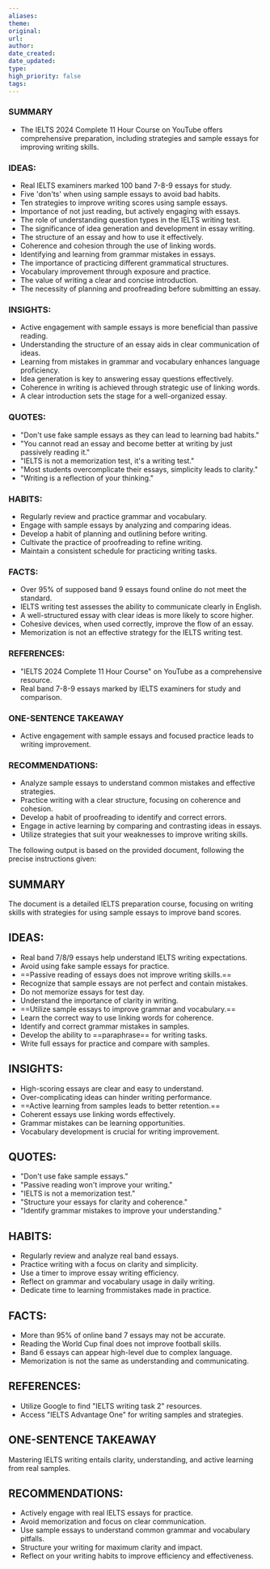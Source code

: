 ```yaml
---
aliases: 
theme: 
original: 
url: 
author: 
date_created: 
date_updated: 
type: 
high_priority: false
tags:
---
```

### SUMMARY
- The IELTS 2024 Complete 11 Hour Course on YouTube offers comprehensive preparation, including strategies and sample essays for improving writing skills.

### IDEAS:
- Real IELTS examiners marked 100 band 7-8-9 essays for study.
- Five 'don'ts' when using sample essays to avoid bad habits.
- Ten strategies to improve writing scores using sample essays.
- Importance of not just reading, but actively engaging with essays.
- The role of understanding question types in the IELTS writing test.
- The significance of idea generation and development in essay writing.
- The structure of an essay and how to use it effectively.
- Coherence and cohesion through the use of linking words.
- Identifying and learning from grammar mistakes in essays.
- The importance of practicing different grammatical structures.
- Vocabulary improvement through exposure and practice.
- The value of writing a clear and concise introduction.
- The necessity of planning and proofreading before submitting an essay.

### INSIGHTS:
- Active engagement with sample essays is more beneficial than passive reading.
- Understanding the structure of an essay aids in clear communication of ideas.
- Learning from mistakes in grammar and vocabulary enhances language proficiency.
- Idea generation is key to answering essay questions effectively.
- Coherence in writing is achieved through strategic use of linking words.
- A clear introduction sets the stage for a well-organized essay.

### QUOTES:
- "Don't use fake sample essays as they can lead to learning bad habits."
- "You cannot read an essay and become better at writing by just passively reading it."
- "IELTS is not a memorization test, it's a writing test."
- "Most students overcomplicate their essays, simplicity leads to clarity."
- "Writing is a reflection of your thinking."

### HABITS:
- Regularly review and practice grammar and vocabulary.
- Engage with sample essays by analyzing and comparing ideas.
- Develop a habit of planning and outlining before writing.
- Cultivate the practice of proofreading to refine writing.
- Maintain a consistent schedule for practicing writing tasks.

### FACTS:
- Over 95% of supposed band 9 essays found online do not meet the standard.
- IELTS writing test assesses the ability to communicate clearly in English.
- A well-structured essay with clear ideas is more likely to score higher.
- Cohesive devices, when used correctly, improve the flow of an essay.
- Memorization is not an effective strategy for the IELTS writing test.

### REFERENCES:
- "IELTS 2024 Complete 11 Hour Course" on YouTube as a comprehensive resource.
- Real band 7-8-9 essays marked by IELTS examiners for study and comparison.

### ONE-SENTENCE TAKEAWAY
- Active engagement with sample essays and focused practice leads to writing improvement.

### RECOMMENDATIONS:
- Analyze sample essays to understand common mistakes and effective strategies.
- Practice writing with a clear structure, focusing on coherence and cohesion.
- Develop a habit of proofreading to identify and correct errors.
- Engage in active learning by comparing and contrasting ideas in essays.
- Utilize strategies that suit your weaknesses to improve writing skills.



The following output is based on the provided document, following the precise instructions given:

## SUMMARY
The document is a detailed IELTS preparation course, focusing on writing skills with strategies for using sample essays to improve band scores.

## IDEAS:
- Real band 7/8/9 essays help understand IELTS writing expectations.
- Avoid using fake sample essays for practice.
- ==Passive reading of essays does not improve writing skills.==
- Recognize that sample essays are not perfect and contain mistakes.
- Do not memorize essays for test day.
- Understand the importance of clarity in writing.
- ==Utilize sample essays to improve grammar and vocabulary.==
- Learn the correct way to use linking words for coherence.
- Identify and correct grammar mistakes in samples.
- Develop the ability to ==paraphrase== for writing tasks.
- Write full essays for practice and compare with samples.

## INSIGHTS:
- High-scoring essays are clear and easy to understand.
- Over-complicating ideas can hinder writing performance.
- ==Active learning from samples leads to better retention.==
- Coherent essays use linking words effectively.
- Grammar mistakes can be learning opportunities.
- Vocabulary development is crucial for writing improvement.

## QUOTES:
- "Don't use fake sample essays."
- "Passive reading won't improve your writing."
- "IELTS is not a memorization test."
- "Structure your essays for clarity and coherence."
- "Identify grammar mistakes to improve your understanding."

## HABITS:
- Regularly review and analyze real band essays.
- Practice writing with a focus on clarity and simplicity.
- Use a timer to improve essay writing efficiency.
- Reflect on grammar and vocabulary usage in daily writing.
- Dedicate time to learning frommistakes made in practice.

## FACTS:
- More than 95% of online band 7 essays may not be accurate.
- Reading the World Cup final does not improve football skills.
- Band 6 essays can appear high-level due to complex language.
- Memorization is not the same as understanding and communicating.

## REFERENCES:
- Utilize Google to find "IELTS writing task 2" resources.
- Access "IELTS Advantage One" for writing samples and strategies.

## ONE-SENTENCE TAKEAWAY
Mastering IELTS writing entails clarity, understanding, and active learning from real samples.

## RECOMMENDATIONS:
- Actively engage with real IELTS essays for practice.
- Avoid memorization and focus on clear communication.
- Use sample essays to understand common grammar and vocabulary pitfalls.
- Structure your writing for maximum clarity and impact.
- Reflect on your writing habits to improve efficiency and effectiveness.
